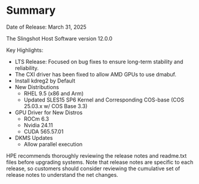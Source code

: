 
# Summary

Date of Release: March 31, 2025

The Slingshot Host Software version 12.0.0 

Key Highlights: 
* LTS Release: Focused on bug fixes to ensure long-term stability and reliability.
* The CXI driver has been fixed to allow AMD GPUs to use dmabuf.
* Install kdreg2 by Default
* New Distributions
    * RHEL 9.5 (x86 and Arm)
    * Updated SLES15 SP6 Kernel and Corresponding COS-base (COS 25.03.x w/ COS Base 3.3)
 * GPU Driver for New Distros 
    * ROCm 6.3
    * Nvidia 24.11
    * CUDA 565.57.01 
* DKMS Updates
   * Allow parallel execution  


HPE recommends thoroughly reviewing the release notes and readme.txt files before upgrading systems. Note that release notes are specific to each release, so customers should consider reviewing the cumulative set of release notes to understand the net changes.